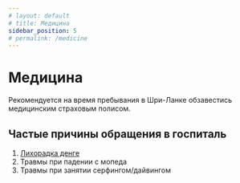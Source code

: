 ```yaml
---
# layout: default
# title: Медицина
sidebar_position: 5
# permalink: /medicine
---
```


# Медицина

Рекомендуется на время пребывания в Шри-Ланке обзавестись медицинским страховым полисом.

## Частые причины обращения в госпиталь

1. [Лихорадка денге](https://ru.wikipedia.org/wiki/%D0%9B%D0%B8%D1%85%D0%BE%D1%80%D0%B0%D0%B4%D0%BA%D0%B0_%D0%B4%D0%B5%D0%BD%D0%B3%D0%B5)
2. Травмы при падении с мопеда
3. Травмы при занятии серфингом/дайвингом
